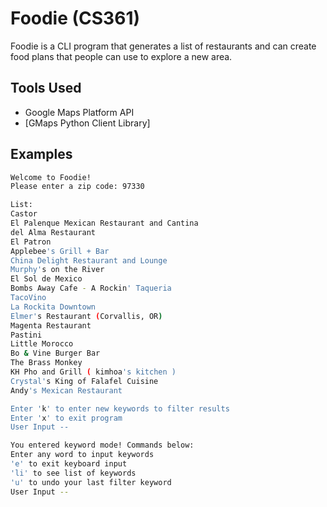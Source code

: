 # Foodie (CS361)

Foodie is a CLI program that generates a list of restaurants and can create food plans that people can use to explore a new area. 

## Tools Used
+ Google Maps Platform API
+ [GMaps Python Client Library]

## Examples
```bash
Welcome to Foodie!
Please enter a zip code: 97330

List:
Castor
El Palenque Mexican Restaurant and Cantina
del Alma Restaurant
El Patron
Applebee's Grill + Bar
China Delight Restaurant and Lounge
Murphy's on the River
El Sol de Mexico
Bombs Away Cafe - A Rockin' Taqueria
TacoVino
La Rockita Downtown
Elmer's Restaurant (Corvallis, OR)
Magenta Restaurant
Pastini
Little Morocco
Bo & Vine Burger Bar
The Brass Monkey
KH Pho and Grill ( kimhoa's kitchen )
Crystal's King of Falafel Cuisine
Andy's Mexican Restaurant

Enter 'k' to enter new keywords to filter results
Enter 'x' to exit program
User Input --
```

```bash
You entered keyword mode! Commands below:
Enter any word to input keywords
'e' to exit keyboard input
'li' to see list of keywords
'u' to undo your last filter keyword
User Input --
```
